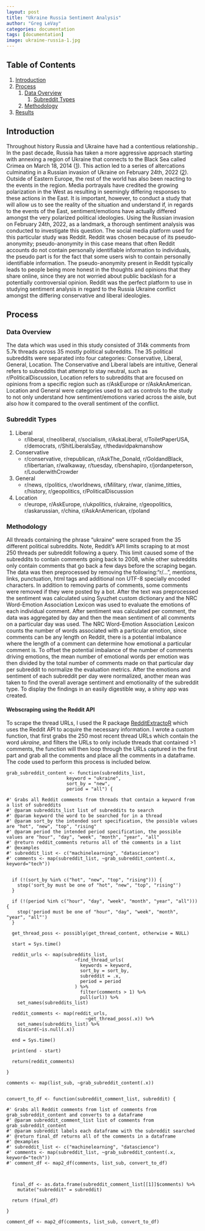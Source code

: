 ```yaml
---
layout: post
title: "Ukraine Russia Sentiment Analysis"
author: "Greg LeVay"
categories: documentation
tags: [documentation]
image: ukraine-russia-1.jpg
---
```


## Table of Contents
1. [Introduction](#introduction)
2. [Process](#process)
    1. [Data Overview](#data-overview)
        1. [Subreddit Types](#subreddit-types)
    2. [Methodology](#methods)
3. [Results](#results)

## Introduction

Throughout history Russia and Ukraine have had a contentious relationship.. In the past decade, Russia has taken a more aggressive approach starting with annexing a region of Ukraine that connects to the Black Sea called Crimea on March 18, 2014 ([1](https://www.cnn.com/europe/live-news/ukraine-russia-news-02-24-22-intl/index.html)). This action led to a series of altercations culminating in a Russian invasion of Ukraine on February 24th, 2022 ([2](https://www.nytimes.com/2014/03/19/world/europe/ukraine.html)). Outside of Eastern Europe, the rest of the world has also been reacting to the events in the region. Media portrayals have credited the growing polarization in the West as resulting in seemingly differing responses to these actions in the East. It is important, however, to conduct a study that will allow us to see the reality of the situation and understand if, in regards to the events of the East, sentiment/emotions have actually differed amongst the very polarized political ideologies. Using the Russian invasion on February 24th, 2022, as a landmark, a thorough sentiment analysis was conducted to investigate this question. The social media platform used for this particular study was Reddit. Reddit was chosen because of its pseudo-anonymity; pseudo-anonymity in this case means that often Reddit accounts do not contain personally identifiable information to individuals, the pseudo part is for the fact that some users wish to contain personally identifiable information. The pseudo-anonymity present in Reddit typically leads to people being more honest in the thoughts and opinions that they share online, since they are not worried about public backlash for a potentially controversial opinion. Reddit was the perfect platform to use in studying sentiment analysis in regard to the Russia Ukraine conflict amongst the differing conservative and liberal ideologies.

## Process

### Data Overview

The data which was used in this study consisted of 314k comments from 5.7k threads across 35 mostly political subreddits. The 35 political subreddits were separated into four categories: Conservative, Liberal, General, Location. The Conservative and Liberal labels are intuitive, General refers to subreddits that attempt to stay neutral, such as r/PoliticalDiscussion, Location refers to subreddits that are focused on opinions from a specific region such as r/AskEurope or r/AskAnAmerican. Location and General were categories used to act as controls to the study to not only understand how sentiment/emotions varied across the aisle, but also how it compared to the overall sentiment of the conflict.

### Subreddit Types

1. Liberal
    - r/liberal, r/neoliberal, r/socialism, r/AskaLiberal, r/ToiletPaperUSA, r/democrats, r/ShitLiberalsSay, r/thedavidpakmanshow
2. Conservative
    - r/conservative, r/republican, r/AskThe_Donald, r/GoldandBlack, r/libertarian, r/walkaway, r/tuesday, r/benshapiro, r/jordanpeterson, r/LouderwithCrowder
3. General
    -  r/news, r/politics, r/worldnews, r/Military, r/war, r/anime_titties,  r/history, r/geopolitics, r/PoliticalDiscussion
4. Location
    - r/europe, r/AskEurope, r/ukpolitics, r/ukraine, r/geopolitics, r/askarussian, r/china, r/AskAnAmerican, r/poland

### Methodology

All threads containing the phrase “ukraine” were scraped from the 35 different political subreddits. Note, Reddit’s API limits scraping to at most 250 threads per subreddit following a query. This limit caused some of the subreddits to contain comments going back to 2008, while other subreddits only contain comments that go back a few days before the scraping began. The data was then preprocessed by removing the following:“r/…”, mentions, links, punctuation, html tags and additional non UTF-8 specially encoded characters. In addition to removing parts of comments, some comments were removed if they were posted by a bot. After the text was preprocessed the sentiment was calculated using Syuzhet custom dictionary and the NRC Word-Emotion Association Lexicon was used to evaluate the emotions of each individual comment. After sentiment was calculated per comment, the data was aggregated by day and then the mean sentiment of all comments on a particular day was used. The NRC Word-Emotion Association Lexicon counts the number of words associated with a particular emotion, since comments can be any length on Reddit, there is a potential imbalance where the length of a comment can determine how emotional a particular comment is. To offset the potential imbalance of the number of comments driving emotions, the mean number of emotional words per emotion was then divided by the total number of comments made on that particular day per subreddit to normalize the evaluation metrics. After the emotions and sentiment of each subreddit per day were normalized, another mean was taken to find the overall average sentiment and emotionality of the subreddit type. To  display the findings in an easily digestible way, a shiny app was created.

#### Webscraping using the Reddit API

To scrape the thread URLs, I used the R package [RedditExtractoR](https://rdocumentation.org/packages/RedditExtractoR/versions/3.0.9) which uses the Reddit API to acquire the necessary information. I wrote a custom function, that first grabs the 250 most recent thread URLs which contain the word *ukraine*, and filters the URLs to only include threads that contained >1 comments, the function will then loop through the URLs captured in the first part and grab all the comments and place all the comments in a dataframe. The code used to perform this process is included below.

```
grab_subreddit_content <- function(subreddits_list,
                      keyword = "ukraine",
                      sort_by = "new",
                      period = "all") {

#' Grabs all Reddit comments from threads that contain a keyword from a list of subreddits
#' @param subreddits_list list of subreddits to search
#' @param keyword the word to be searched for in a thread
#' @param sort_by the intended sort specification, the possible values are "hot", "new", "top", "rising"
#' @param period the intended period specification, the possible values are "hour", "day", "week", "month", "year", "all"
#' @return reddit_comments returns all of the comments in a list
#' @examples
#' subreddit_list <- c("machinelearning", "datascience")
#' comments <- map(subreddit_list, ~grab_subreddit_content(.x, keyword="tech"))


  if (!(sort_by %in% c("hot", "new", "top", "rising"))) {
    stop('sort_by must be one of "hot", "new", "top", "rising"')
  }

  if (!(period %in% c("hour", "day", "week", "month", "year", "all"))) {
    stop('period must be one of "hour", "day", "week", "month", "year", "all"')
  }

  get_thread_poss <- possibly(get_thread_content, otherwise = NULL)

  start = Sys.time()

  reddit_urls <- map(subreddits_list,
                         ~find_thread_urls(
                           keywords = keyword,
                           sort_by = sort_by,
                           subreddit = .x,
                           period = period
                         ) %>%
                           filter(comments > 1) %>%
                           pull(url)) %>%
    set_names(subreddits_list)

  reddit_comments <- map(reddit_urls,
                             ~get_thread_poss(.x)) %>%
    set_names(subreddits_list) %>%
    discard(~is.null(.x))

  end = Sys.time()

  print(end - start)

  return(reddit_comments)

}

comments <- map(list_sub, ~grab_subreddit_content(.x))


```

```
convert_to_df <- function(subreddit_comment_list, subreddit) {

#' Grabs all Reddit comments from list of comments from grab_subreddit_content and converts to a dataframe
#' @param subreddit_comment_list list of comments from grab_subreddit_content
#' @param subreddit labels each dataframe with the subreddit searched
#' @return final_df returns all of the comments in a dataframe
#' @examples
#' subreddit_list <- c("machinelearning", "datascience")
#' comments <- map(subreddit_list, ~grab_subreddit_content(.x, keyword="tech"))
#' comment_df <- map2_df(comments, list_sub, convert_to_df)



  final_df <- as.data.frame(subreddit_comment_list[[1]]$comments) %>%
    mutate("subreddit" = subreddit)

  return (final_df)

}

comment_df <- map2_df(comments, list_sub, convert_to_df)

```


